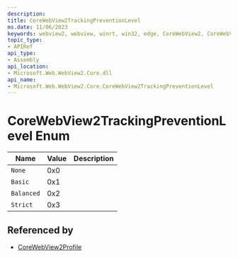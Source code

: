 ```yaml
---
description: 
title: CoreWebView2TrackingPreventionLevel
ms.date: 11/06/2023
keywords: webview2, webview, winrt, win32, edge, CoreWebView2, CoreWebView2Controller, browser control, edge html, CoreWebView2TrackingPreventionLevel
topic_type:
- APIRef
api_type:
- Assembly
api_location:
- Microsoft.Web.WebView2.Core.dll
api_name:
- Microsoft.Web.WebView2.Core.CoreWebView2TrackingPreventionLevel
---
```


# CoreWebView2TrackingPreventionLevel Enum

| Name |  Value | Description |
|--|--|--|
|`None` | 0x0  |  |
|`Basic` | 0x1  |  |
|`Balanced` | 0x2  |  |
|`Strict` | 0x3  |  |


## Referenced by

- [CoreWebView2Profile](corewebview2profile.md)
